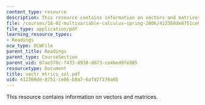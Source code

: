 ```yaml
---
content_type: resource
description: This resource contains information on vectors and matrices.
file: /courses/18-02-multivariable-calculus-spring-2006/412368de8751ce06b8a76afd2f276a05_vectr_mtrics_sol.pdf
file_type: application/pdf
learning_resource_types:
- Readings
ocw_type: OCWFile
parent_title: Readings
parent_type: CourseSection
parent_uid: 67ae370c-f433-8938-d073-ce4bed07e885
resourcetype: Document
title: vectr_mtrics_sol.pdf
uid: 412368de-8751-ce06-b8a7-6afd2f276a05
---
```

This resource contains information on vectors and matrices.

